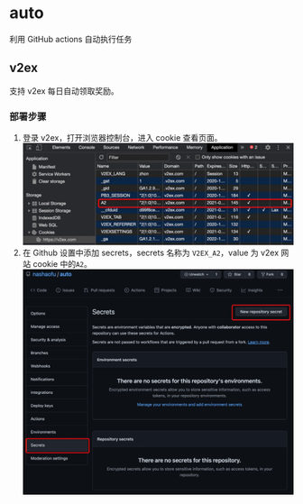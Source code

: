 # auto

利用 GitHub actions 自动执行任务

## v2ex

支持 v2ex 每日自动领取奖励。

### 部署步骤

1. 登录 v2ex，打开浏览器控制台，进入 cookie 查看页面。![v2ex-cookie](./images/v2ex-cookie.jpg)
2. 在 Github 设置中添加 secrets，secrets 名称为 `V2EX_A2`，value 为 v2ex 网站 cookie 中的`A2`。![v2ex-secrets](./images/v2ex-secrets.jpg)
